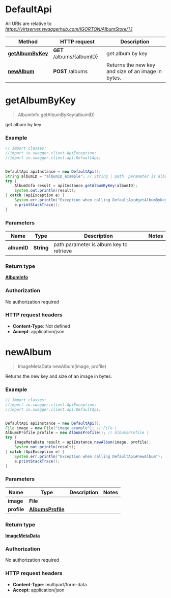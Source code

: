 # DefaultApi

All URIs are relative to *https://virtserver.swaggerhub.com/IGORTON/AlbumStore/1.1*

Method | HTTP request | Description
------------- | ------------- | -------------
[**getAlbumByKey**](DefaultApi.md#getAlbumByKey) | **GET** /albums/{albumID} | get album by key
[**newAlbum**](DefaultApi.md#newAlbum) | **POST** /albums | Returns the new key and size of an image in bytes.

<a name="getAlbumByKey"></a>
# **getAlbumByKey**
> AlbumInfo getAlbumByKey(albumID)

get album by key

### Example
```java
// Import classes:
//import io.swagger.client.ApiException;
//import io.swagger.client.api.DefaultApi;


DefaultApi apiInstance = new DefaultApi();
String albumID = "albumID_example"; // String | path  parameter is album key to retrieve
try {
    AlbumInfo result = apiInstance.getAlbumByKey(albumID);
    System.out.println(result);
} catch (ApiException e) {
    System.err.println("Exception when calling DefaultApi#getAlbumByKey");
    e.printStackTrace();
}
```

### Parameters

Name | Type | Description  | Notes
------------- | ------------- | ------------- | -------------
 **albumID** | **String**| path  parameter is album key to retrieve |

### Return type

[**AlbumInfo**](AlbumInfo.md)

### Authorization

No authorization required

### HTTP request headers

 - **Content-Type**: Not defined
 - **Accept**: application/json

<a name="newAlbum"></a>
# **newAlbum**
> ImageMetaData newAlbum(image, profile)

Returns the new key and size of an image in bytes.

### Example
```java
// Import classes:
//import io.swagger.client.ApiException;
//import io.swagger.client.api.DefaultApi;


DefaultApi apiInstance = new DefaultApi();
File image = new File("image_example"); // File | 
AlbumsProfile profile = new AlbumsProfile(); // AlbumsProfile | 
try {
    ImageMetaData result = apiInstance.newAlbum(image, profile);
    System.out.println(result);
} catch (ApiException e) {
    System.err.println("Exception when calling DefaultApi#newAlbum");
    e.printStackTrace();
}
```

### Parameters

Name | Type | Description  | Notes
------------- | ------------- | ------------- | -------------
 **image** | **File**|  |
 **profile** | [**AlbumsProfile**](.md)|  |

### Return type

[**ImageMetaData**](ImageMetaData.md)

### Authorization

No authorization required

### HTTP request headers

 - **Content-Type**: multipart/form-data
 - **Accept**: application/json

